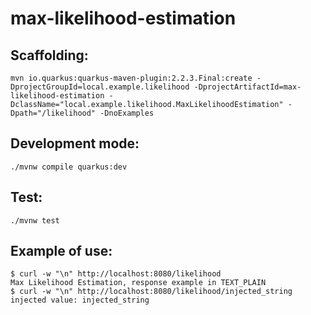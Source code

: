 # max-likelihood-estimation

## Scaffolding:
```
mvn io.quarkus:quarkus-maven-plugin:2.2.3.Final:create -DprojectGroupId=local.example.likelihood -DprojectArtifactId=max-likelihood-estimation -DclassName="local.example.likelihood.MaxLikelihoodEstimation" -Dpath="/likelihood" -DnoExamples
```

## Development mode:
```
./mvnw compile quarkus:dev
```

## Test:
```
./mvnw test
```

## Example of use:
```
$ curl -w "\n" http://localhost:8080/likelihood
Max Likelihood Estimation, response example in TEXT_PLAIN
$ curl -w "\n" http://localhost:8080/likelihood/injected_string
injected value: injected_string
```
